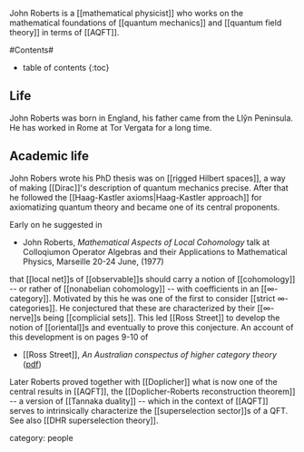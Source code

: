 


John Roberts is a [[mathematical physicist]] who works on the mathematical foundations of [[quantum mechanics]] and [[quantum field theory]] in terms of [[AQFT]].

#Contents#
* table of contents
{:toc}

## Life

John Roberts was born in England, his father came from the Ll&#375;n Peninsula. He has worked in Rome at Tor Vergata for a long time.

## Academic life

John Robers wrote his PhD thesis was on [[rigged Hilbert spaces]], a way of making [[Dirac]]'s description of quantum mechanics precise. After that he followed the [[Haag-Kastler axioms|Haag-Kastler approach]] for axiomatizing quantum theory and became one of its central proponents.

Early on he suggested in

* John Roberts, _Mathematical Aspects of Local Cohomology_ talk at Colloqiumon Operator Algebras and their Applications to Mathematical Physics, Marseille 20-24 June, (1977) 

that [[local net]]s of [[observable]]s should  carry a notion of [[cohomology]] -- or rather of [[nonabelian cohomology]] -- with coefficients in an [[∞-category]]. Motivated by this he was one of the first to consider [[strict ∞-categories]]. He conjectured that these are characterized by their [[∞-nerve]]s being [[complicial sets]]. This led [[Ross Street]] to develop the notion of [[oriental]]s and eventually to prove this conjecture. An account of this development is on pages 9-10 of

* [[Ross Street]], _An Australian conspectus of higher category theory_ ([pdf](http://www.math.uchicago.edu/~may/IMA/Street.pdf))

Later Roberts proved together with [[Doplicher]] what is now one of the central results in [[AQFT]], the [[Doplicher-Roberts reconstruction theorem]] -- a version of [[Tannaka duality]] -- which in the context of [[AQFT]] serves to intrinsically characterize the [[superselection sector]]s of a QFT. See also [[DHR superselection theory]].



category: people